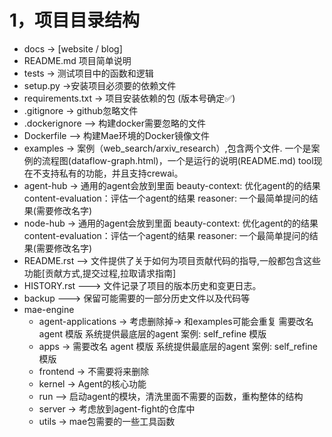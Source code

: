 # 1，项目目录结构
- docs  -> [website / blog] 
- README.md  项目简单说明
- tests -> 测试项目中的函数和逻辑
- setup.py ->安装项目必须要的依赖文件
- requirements.txt -> 项目安装依赖的包 (版本号确定✅)
- .gitignore -> github忽略文件
- .dockerignore ——> 构建docker需要忽略的文件
- Dockerfile  ——> 构建Mae环境的Docker镜像文件
- examples -> 案例（web_search/arxiv_research）,包含两个文件. 一个是案例的流程图(dataflow-graph.html)，一个是运行的说明(README.md) tool现在不支持私有的功能，并且支持crewai。
- agent-hub -> 通用的agent会放到里面 beauty-context: 优化agent的的结果  content-evaluation：评估一个agent的结果  reasoner: 一个最简单提问的结果(需要修改名字)
- node-hub -> 通用的agent会放到里面 beauty-context: 优化agent的的结果  content-evaluation：评估一个agent的结果  reasoner: 一个最简单提问的结果(需要修改名字)
- README.rst ——> 文件提供了关于如何为项目贡献代码的指导,一般都包含这些功能[贡献方式,提交过程,拉取请求指南]
- HISTORY.rst ———> 文件记录了项目的版本历史和变更日志。
- backup ———> 保留可能需要的一部分历史文件以及代码等
- mae-engine
    - agent-applications -> 考虑删除掉-> 和examples可能会重复 需要改名 agent 模版  系统提供最底层的agent  案例: self_refine 模版   
    - apps -> 需要改名 agent 模版  系统提供最底层的agent  案例: self_refine 模版
    - frontend -> 不需要将来删除
    - kernel -> Agent的核心功能
    - run ——> 启动agent的模块，清洗里面不需要的函数，重构整体的结构
    - server -> 考虑放到agent-fight的仓库中
    - utils -> mae包需要的一些工具函数




